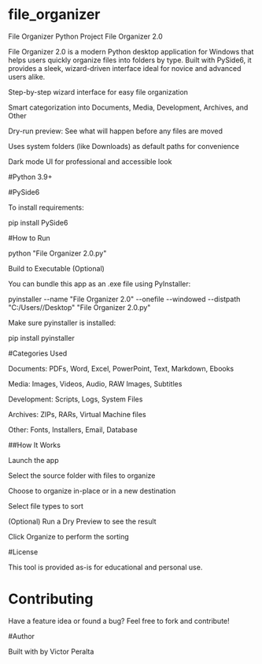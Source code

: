 # file_organizer
File Organizer Python Project 
File Organizer 2.0


File Organizer 2.0 is a modern Python desktop application for Windows that helps users quickly organize files into folders by type. Built with PySide6, it provides a sleek, wizard-driven interface ideal for novice and advanced users alike.


Step-by-step wizard interface for easy file organization

Smart categorization into Documents, Media, Development, Archives, and Other

Dry-run preview: See what will happen before any files are moved

Uses system folders (like Downloads) as default paths for convenience

Dark mode UI for professional and accessible look


#Python 3.9+

#PySide6

To install requirements:

pip install PySide6

#How to Run

python "File Organizer 2.0.py"

Build to Executable (Optional)

You can bundle this app as an .exe file using PyInstaller:

pyinstaller --name "File Organizer 2.0" --onefile --windowed --distpath "C:/Users/<YourUsername>/Desktop" "File Organizer 2.0.py"

Make sure pyinstaller is installed:

pip install pyinstaller

#Categories Used

Documents: PDFs, Word, Excel, PowerPoint, Text, Markdown, Ebooks

Media: Images, Videos, Audio, RAW Images, Subtitles

Development: Scripts, Logs, System Files

Archives: ZIPs, RARs, Virtual Machine files

Other: Fonts, Installers, Email, Database

##How It Works

Launch the app

Select the source folder with files to organize

Choose to organize in-place or in a new destination

Select file types to sort

(Optional) Run a Dry Preview to see the result

Click Organize to perform the sorting

 #License

This tool is provided as-is for educational and personal use.

# Contributing

Have a feature idea or found a bug? Feel free to fork and contribute!

#Author

Built with by Victor Peralta 

